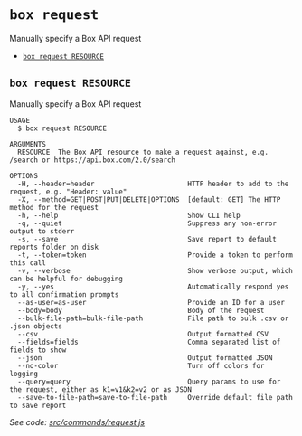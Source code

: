 `box request`
=============

Manually specify a Box API request

* [`box request RESOURCE`](#box-request-resource)

## `box request RESOURCE`

Manually specify a Box API request

```
USAGE
  $ box request RESOURCE

ARGUMENTS
  RESOURCE  The Box API resource to make a request against, e.g. /search or https://api.box.com/2.0/search

OPTIONS
  -H, --header=header                       HTTP header to add to the request, e.g. "Header: value"
  -X, --method=GET|POST|PUT|DELETE|OPTIONS  [default: GET] The HTTP method for the request
  -h, --help                                Show CLI help
  -q, --quiet                               Suppress any non-error output to stderr
  -s, --save                                Save report to default reports folder on disk
  -t, --token=token                         Provide a token to perform this call
  -v, --verbose                             Show verbose output, which can be helpful for debugging
  -y, --yes                                 Automatically respond yes to all confirmation prompts
  --as-user=as-user                         Provide an ID for a user
  --body=body                               Body of the request
  --bulk-file-path=bulk-file-path           File path to bulk .csv or .json objects
  --csv                                     Output formatted CSV
  --fields=fields                           Comma separated list of fields to show
  --json                                    Output formatted JSON
  --no-color                                Turn off colors for logging
  --query=query                             Query params to use for the request, either as k1=v1&k2=v2 or as JSON
  --save-to-file-path=save-to-file-path     Override default file path to save report
```

_See code: [src/commands/request.js](https://github.com/box/boxcli/blob/v3.1.0/src/commands/request.js)_
